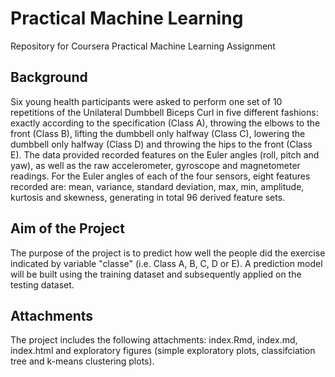 # Practical Machine Learning
Repository for Coursera Practical Machine Learning Assignment

## Background
Six young health participants were asked to perform one set of 10 repetitions of the Unilateral Dumbbell Biceps Curl in five different fashions: exactly according to the specification (Class A), throwing the elbows to the front (Class B), lifting the dumbbell only halfway (Class C), lowering the dumbbell only halfway (Class D) and throwing the hips to the front (Class E).  The data provided recorded features on the Euler angles (roll, pitch and yaw), as well as the raw accelerometer, gyroscope and magnetometer readings. For the Euler angles of each of the four sensors, eight features recorded are: mean, variance, standard deviation, max, min, amplitude, kurtosis and skewness, generating in total 96 derived feature sets.

## Aim of the Project
The purpose of the project is to predict how well the people did the exercise indicated by variable "classe" (i.e. Class A, B, C, D or E). A prediction model will be built using the training dataset and subsequently applied on the testing dataset.

## Attachments
The project includes the following attachments: index.Rmd, index.md, index.html and exploratory figures (simple exploratory plots, classifciation tree and k-means clustering plots).
